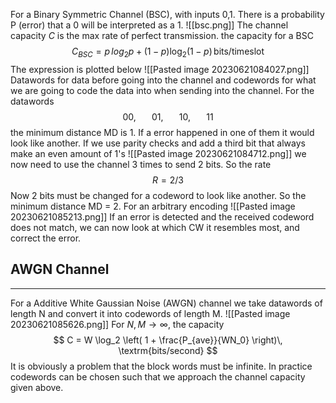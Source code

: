 For a Binary Symmetric Channel (BSC), with inputs 0,1. There is a probability P (error) that a 0 will be interpreted as a 1.
![[bsc.png]]
The channel capacity $C$ is the max rate of perfect transmission. the capacity for a BSC
$$ C_{BSC} = p\,log_2p + (1 - p)\log_2(1 - p) \,\textrm{bits/timeslot} $$
The expression is plotted below
![[Pasted image 20230621084027.png]]
Datawords for data before going into the channel and codewords for what we are going to code the data into when sending into the channel. For the datawords
$$ 00, \hspace{20pt} 01, \hspace{20pt} 10, \hspace{20pt} 11 $$
the minimum distance MD is 1. If a error happened in one of them it would look like another. If we use parity checks and add a third bit that always make an even amount of 1's
![[Pasted image 20230621084712.png]]
we now need to use the channel 3 times to send 2 bits. So the rate
$$ R = 2/3 $$
Now 2 bits must be changed for a codeword to look like another. So the minimum distance MD = 2. For an arbitrary encoding
![[Pasted image 20230621085213.png]]
If an error is detected and the received codeword does not match, we can now look at which CW it resembles most, and correct the error.

## AWGN Channel
---
For a Additive White Gaussian Noise (AWGN) channel we take datawords of length N and convert it into codewords of length M.
![[Pasted image 20230621085626.png]]
For $N,M \to \infty$, the capacity
$$ C = W \log_2 \left( 1 + \frac{P_{ave}}{WN_0} \right)\, \textrm{bits/second} $$
It is obviously a problem that the block words must be infinite. In practice codewords can be chosen such that we approach the channel capacity given above.